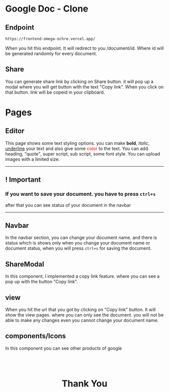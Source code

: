 # Google Doc - Clone

## Endpoint

    https://frontend-omega-ochre.vercel.app/

When you hit this endpoint. It will redirect to you /document/id.
Where id will be generated randomly for every document.

## Share

You can generate share link by clicking on Share button. it will pop up a modal where you will get button with the text "Copy link".
When you click on that button. link will be copeid in your clipboard.

# Pages

## Editor

This page shows some text styling options. you can make <b>bold</b>, <i>italic</i>, <u>underline</u> your text and also give some <span style="color:red">color</span> to the text.
You can add heading, <q>quote</q>, super script, sub script, some font style.
You can upload images with a limited size.

<hr>

## ! Important

<h3>If you want to save your document. you have to press <code>ctrl+s</code></h3>
after that you can see status of your document in the navbar
<hr>

## Navbar

In the navbar section, you can change your document name. and there is status which is shows only when you change your document name or document status, when you will press <code>ctrl+s</code> for saving the document.

## ShareModal

In this component, I implemented a copy link feature. where you can see a pop up with the button "Copy link".

## view

When you hit the url that you got by clicking on "Copy link" button. It will show the view pages. where you can only see the document. you will not be able to make any changes even you cannot change your document name.

## components/Icons

In this component you can see other products of google

</br>
</br>
<h1 style="text-align:center">Thank You</h1>
